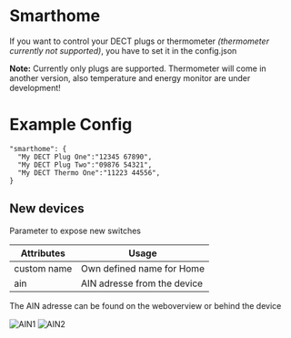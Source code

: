 # Smarthome

If you want to control your DECT plugs or thermometer _(thermometer currently not supported)_, you have to set it in the config.json

**Note:** Currently only plugs are supported. Thermometer will come in another version, also temperature and energy monitor are under development!
# Example Config

```
"smarthome": {
  "My DECT Plug One":"12345 67890",
  "My DECT Plug Two":"09876 54321",
  "My DECT Thermo One":"11223 44556",
}
```

## New devices
Parameter to expose new switches

| Attributes | Usage |
|------------|-------|
| custom name | Own defined name for Home |
| ain | AIN adresse from the device |


The AIN adresse can be found on the weboverview or behind the device

<img src="https://github.com/SeydX/homebridge-fritz-platform/blob/master/docs/images/ain1.jpg" align="center" alt="AIN1">
<img src="https://github.com/SeydX/homebridge-fritz-platform/blob/master/docs/images/ain2.jpg" align="center" alt="AIN2">
